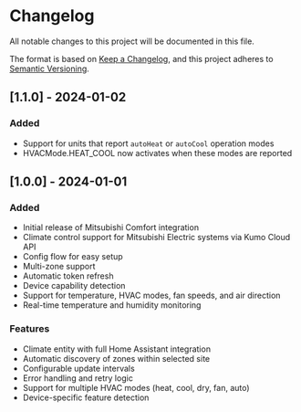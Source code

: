 # Changelog

All notable changes to this project will be documented in this file.

The format is based on [Keep a Changelog](https://keepachangelog.com/en/1.0.0/),
and this project adheres to [Semantic Versioning](https://semver.org/spec/v2.0.0.html).

## [1.1.0] - 2024-01-02

### Added
- Support for units that report `autoHeat` or `autoCool` operation modes
- HVACMode.HEAT_COOL now activates when these modes are reported

## [1.0.0] - 2024-01-01

### Added
- Initial release of Mitsubishi Comfort integration
- Climate control support for Mitsubishi Electric systems via Kumo Cloud API
- Config flow for easy setup
- Multi-zone support
- Automatic token refresh
- Device capability detection
- Support for temperature, HVAC modes, fan speeds, and air direction
- Real-time temperature and humidity monitoring

### Features
- Climate entity with full Home Assistant integration
- Automatic discovery of zones within selected site
- Configurable update intervals
- Error handling and retry logic
- Support for multiple HVAC modes (heat, cool, dry, fan, auto)
- Device-specific feature detection 